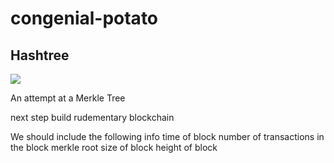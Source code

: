 # congenial-potato

## Hashtree

![](https://upload.wikimedia.org/wikipedia/commons/thumb/9/95/Hash_Tree.svg/2200px-Hash_Tree.svg.png)

An attempt at a Merkle Tree

next step build rudementary blockchain

We should include the following info
time of block
number of transactions in the block
merkle root
size of block
height of block
